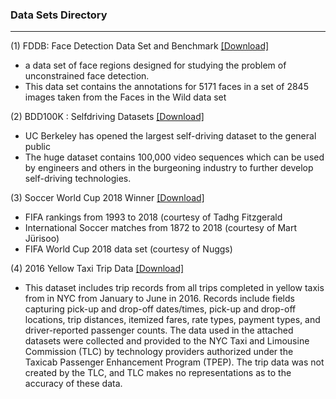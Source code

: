 

### Data Sets Directory

----------------------


(1) FDDB: Face Detection Data Set and Benchmark  [[Download]]()
 - a data set of face regions designed for studying the problem of unconstrained face detection.
 - This data set contains the annotations for 5171 faces in a set of 2845 images taken from the Faces in the Wild data set

(2) BDD100K : Selfdriving Datasets [[Download]](http://bdd-data.berkeley.edu/)
 - UC Berkeley has opened the largest self-driving dataset to the general public
 - The huge dataset contains 100,000 video sequences which can be used by engineers and others in the burgeoning industry to further develop self-driving technologies. 
 
 
(3) Soccer World Cup 2018 Winner
 [[Download]](https://www.kaggle.com/agostontorok/soccer-world-cup-2018-winner/data)
 
 - FIFA rankings from 1993 to 2018 (courtesy of Tadhg Fitzgerald
 - International Soccer matches from 1872 to 2018 (courtesy of Mart Jürisoo)
 - FIFA World Cup 2018 data set (courtesy of Nuggs)
 
 
(4) 2016 Yellow Taxi Trip Data 
[[Download]](https://data.cityofnewyork.us/Transportation/2016-Yellow-Taxi-Trip-Data/k67s-dv2t)

- This dataset includes trip records from all trips completed in yellow taxis from in NYC from January to June in 2016. Records include fields capturing pick-up and drop-off dates/times, pick-up and drop-off locations, trip distances, itemized fares, rate types, payment types, and driver-reported passenger counts. The data used in the attached datasets were collected and provided to the NYC Taxi and Limousine Commission (TLC) by technology providers authorized under the Taxicab Passenger Enhancement Program (TPEP). The trip data was not created by the TLC, and TLC makes no representations as to the accuracy of these data. 
